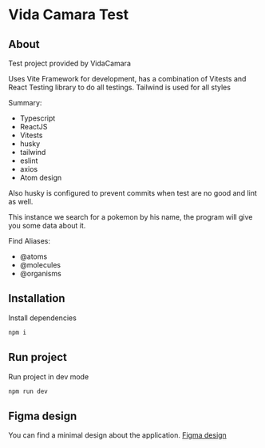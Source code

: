 # Vida Camara Test

## About

Test project provided by VidaCamara

Uses Vite Framework for development, has a combination of Vitests and React Testing library to do all testings.
Tailwind is used for all styles

Summary:

- Typescript
- ReactJS
- Vitests
- husky
- tailwind
- eslint
- axios
- Atom design

Also husky is configured to prevent commits when test are no good and lint as well.

This instance we search for a pokemon by his name, the program will give you some data about it.

Find Aliases:

- @atoms
- @molecules
- @organisms

## Installation

Install dependencies

```bash
npm i
```

## Run project

Run project in dev mode

```bash
npm run dev
```

## Figma design

You can find a minimal design about the application.
[Figma design](https://www.figma.com/design/BUJ9iAtoXBRRBtBPv9vOEI/Untitled?node-id=0-1&t=cXB3jYIUPdxqlffG-1)
